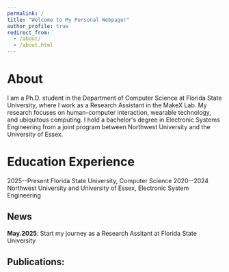 ```yaml
---
permalink: /
title: "Welcome to My Personal Webpage!"
author_profile: true
redirect_from: 
  - /about/
  - /about.html
---
```

About
======
I am a Ph.D. student in the Department of Computer Science at Florida State University, where I work as a Research Assistant in the MakeX Lab. My research focuses on human-computer interaction, wearable technology, and ubiquitous computing. I hold a bachelor's degree in Electronic Systems Engineering from a joint program between Northwest University and the University of Essex.


Education Experience
======
2025--Present                       Florida State University, Computer Science
2020--2024                          Northwest University and University of Essex, Electronic System Engineering



News
------


**May.2025**: Start my journey as a Research Assitant at Florida State University


Publications:
------

